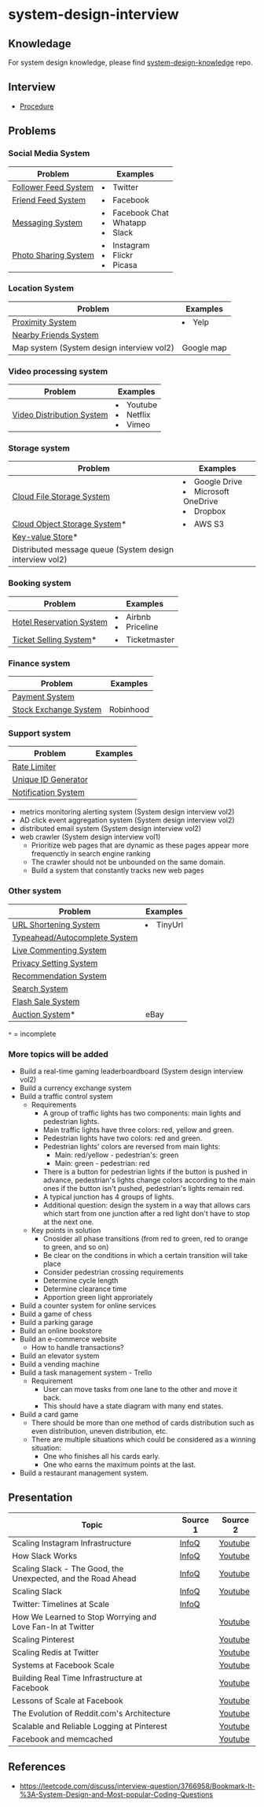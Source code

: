 # system-design-interview

## Knowledage
For system design knowledge, please find [system-design-knowledge](https://github.com/wuyichen24/system-design-knowledge) repo.

## Interview
- [Procedure](interview/Procedure.md)

## Problems
### Social Media System
| Problem | Examples |
|----|----|
| [Follower Feed System](problems/social_media/Follower_Feed_System.md) | <li>Twitter |
| [Friend Feed System](problems/social_media/Friend_Feed_System.md) | <li>Facebook |
| [Messaging System](problems/social_media/Messaging_System.md) | <li>Facebook Chat<li>Whatapp<li>Slack |
| [Photo Sharing System](problems/social_media/Photo_Sharing_System.md) | <li>Instagram<li>Flickr<li>Picasa |

### Location System
| Problem | Examples |
|----|----|
| [Proximity System](problems/location/Proximity_System.md) | <li>Yelp |
| [Nearby Friends System](problems/location/Nearby_Friends_System.md) | |
| Map system (System design interview vol2) | Google map |

### Video processing system
| Problem | Examples |
|----|----|
| [Video Distribution System](problems/video/Video_Distribution_System.md) | <li>Youtube<li>Netflix<li>Vimeo |

### Storage system
| Problem | Examples |
|----|----|
| [Cloud File Storage System](problems/storage/Cloud_File_Storage_System.md) | <li>Google Drive<li>Microsoft OneDrive<li>Dropbox |
| [Cloud Object Storage System]()* | <li>AWS S3 |
| [Key-value Store]()* | |
| Distributed message queue (System design interview vol2) | |

### Booking system
| Problem | Examples |
|----|----|
| [Hotel Reservation System](problems/booking/Hotel_Reservation_System.md) | <li>Airbnb<li>Priceline |
| [Ticket Selling System]()* | <li>Ticketmaster |

### Finance system
| Problem | Examples |
|----|----|
| [Payment System](problems/finance/Payment_System.md) | |
| [Stock Exchange System](problems/finance/Stock_Exchange_System.md) | Robinhood |

### Support system
| Problem | Examples |
|----|----|
| [Rate Limiter](problems/support/Rate_Limiter.md) | |
| [Unique ID Generator](problems/support/Unique_ID_Generator.md) | |
| [Notification System](Notification_System.md) | |

- metrics monitoring alerting system (System design interview vol2)
- AD click event aggregation system (System design interview vol2)
- distributed email system (System design interview vol2)
- web crawler (System design interview vol1)
   - Prioritize web pages that are dynamic as these pages appear  more frequenctly in search engine ranking
   - The crawler should not be unbounded on the same domain.
   - Build a system that constantly tracks new web pages

### Other system
| Problem | Examples |
|----|----|
| [URL Shortening System](problems/Build_URL_Shortening_System.md) | <li>TinyUrl |
| [Typeahead/Autocomplete System](problems/Build_Typeahead_Autocomplete_System.md) | |
| [Live Commenting System](problems/Build_Live_Commenting_System.md) | | 
| [Privacy Setting System](problems/Build_Privacy_Setting_System.md) | |
| [Recommendation System](problems/Build_Recommendation_System.md) | |
| [Search System](problems/Build_Search_System.md) | |
| [Flash Sale System](problems/Build_Flash_Sale_System.md) | |
| [Auction System](problems/Build_Auction_System.md)* | eBay |


`*` = incomplete

### More topics will be added
- Build a real-time gaming leaderboardboard (System design interview vol2)
- Build a currency exchange system
- Build a traffic control system
  - Requirements
     - A group of traffic lights has two components: main lights and pedestrian lights.
     - Main traffic lights have three colors: red, yellow and green.
     - Pedestrian lights have two colors: red and green.
     - Pedestrian lights' colors are reversed from main lights:
        - Main: red/yellow - pedestrian's: green
        - Main: green - pedestrian: red
     - There is a button for pedestrian lights if the button is pushed in advance, pedestrian's lights change colors according to the main ones if the button isn't pushed, pedestrian's lights remain red.
     - A typical junction has 4 groups of lights.
     - Additional question: design the system in a way that allows cars which start from one junction after a red light don't have to stop at the next one.
  - Key points in solution
     - Cnosider all phase transitions (from red to green, red to orange to green, and so on)
     - Be clear on the conditions in which a certain transition will take place
     - Consider pedestrian crossing requirements
     - Determine cycle length
     - Determine clearance time
     - Apportion green light approriately
- Build a counter system for online services
- Build a game of chess
- Build a parking garage
- Build an online bookstore
- Build an e-commerce website
   - How to handle transactions?
- Build an elevator system
- Build a vending machine
- Build a task management system - Trello
   - Requirement
      - User can move tasks from one lane to the other and move it back.
      - This should have a state diagram with many end states.
- Build a card game
   - There should be more than one method of cards distribution such as even distribution, uneven distribution, etc.
   - There are multiple situations which could be considered as a winning situation:
      - One who finishes all his cards early.
      - One who earns the maximum points at the last.
- Build a restaurant management system.

## Presentation
| Topic | Source 1 | Source 2 |
|----|----|----|
| Scaling Instagram Infrastructure | [InfoQ](https://www.infoq.com/presentations/instagram-scale-infrastructure/) | [Youtube](https://www.youtube.com/watch?v=hnpzNAPiC0E) |
| How Slack Works | [InfoQ](https://www.infoq.com/presentations/slack-infrastructure/) | [Youtube](https://www.youtube.com/watch?v=WE9c9AZe-DY) |
| Scaling Slack - The Good, the Unexpected, and the Road Ahead | [InfoQ](https://www.infoq.com/presentations/slack-scalability-2018/) | [Youtube](https://www.youtube.com/watch?v=_M-oHxknfnI) |
| Scaling Slack | [InfoQ](https://www.infoq.com/presentations/slack-scalability/) | [Youtube](https://www.youtube.com/watch?v=x1Uz3rMlOBo) |
| Twitter: Timelines at Scale | [InfoQ](https://www.infoq.com/presentations/Twitter-Timeline-Scalability/) | |
| How We Learned to Stop Worrying and Love Fan-In at Twitter | | [Youtube](https://www.youtube.com/watch?v=WEgCjwyXvwc) |
| Scaling Pinterest | | [Youtube](https://www.youtube.com/watch?v=jQNCuD_hxdQ) |
| Scaling Redis at Twitter | | [Youtube](https://www.youtube.com/watch?v=rP9EKvWt0zo) |
| Systems at Facebook Scale | | [Youtube](https://www.youtube.com/watch?v=dlixGkelP9U) |
| Building Real Time Infrastructure at Facebook | | [Youtube](https://www.youtube.com/watch?v=ODkEWsO5I30) |
| Lessons of Scale at Facebook | | [Youtube](https://www.youtube.com/watch?v=QCHiNEw73AU) |
| The Evolution of Reddit.com's Architecture | | [Youtube](https://www.youtube.com/watch?v=nUcO7n4hek4) |
| Scalable and Reliable Logging at Pinterest | | [Youtube](https://www.youtube.com/watch?v=DphnpWVYeG8) | 
| Facebook and memcached | | [Youtube](https://www.youtube.com/watch?v=UH7wkvcf0ys) |

## References
- https://leetcode.com/discuss/interview-question/3766958/Bookmark-It-%3A-System-Design-and-Most-popular-Coding-Questions
